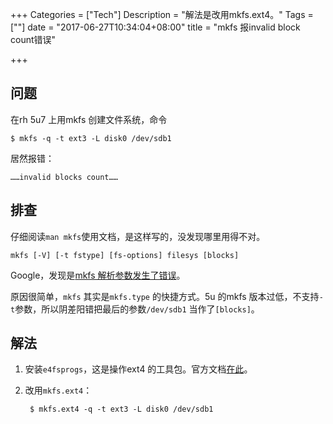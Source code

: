 +++
Categories = ["Tech"]
Description = "解法是改用mkfs.ext4。"
Tags = [""]
date = "2017-06-27T10:34:04+08:00"
title = "mkfs 报invalid block count错误"

+++

## 问题  
在rh 5u7 上用mkfs 创建文件系统，命令  

	$ mkfs -q -t ext3 -L disk0 /dev/sdb1  
	
居然报错：  
	
	……invalid blocks count……  
	
## 排查  
仔细阅读`man mkfs`使用文档，是这样写的，没发现哪里用得不对。  
	
	mkfs [-V] [-t fstype] [fs-options] filesys [blocks]

Google，发现是[mkfs 解析参数发生了错误](https://unix.stackexchange.com/questions/39998/creating-an-ext4-partition-fails-with-invalid-blocks-count)。  

原因很简单，`mkfs` 其实是`mkfs.type` 的快捷方式。5u 的mkfs 版本过低，不支持`-t`参数，所以阴差阳错把最后的参数`/dev/sdb1` 当作了`[blocks]`。

## 解法  

1. 安装`e4fsprogs`，这是操作ext4 的工具包。官方文档[在此](https://rhn.redhat.com/errata/RHEA-2009-0217.html)。  
2. 改用`mkfs.ext4`：  

		$ mkfs.ext4 -q -t ext3 -L disk0 /dev/sdb1  
	
